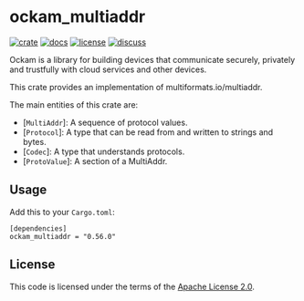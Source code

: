 # ockam_multiaddr

[![crate][crate-image]][crate-link]
[![docs][docs-image]][docs-link]
[![license][license-image]][license-link]
[![discuss][discuss-image]][discuss-link]

Ockam is a library for building devices that communicate securely, privately
and trustfully with cloud services and other devices.

This crate provides an implementation of multiformats.io/multiaddr.

The main entities of this crate are:

- [`MultiAddr`]: A sequence of protocol values.
- [`Protocol`]: A type that can be read from and written to strings and bytes.
- [`Codec`]: A type that understands protocols.
- [`ProtoValue`]: A section of a MultiAddr.

## Usage

Add this to your `Cargo.toml`:

```
[dependencies]
ockam_multiaddr = "0.56.0"
```

## License

This code is licensed under the terms of the [Apache License 2.0][license-link].

[main-ockam-crate-link]: https://crates.io/crates/ockam

[crate-image]: https://img.shields.io/crates/v/ockam_multiaddr.svg
[crate-link]: https://crates.io/crates/ockam_multiaddr

[docs-image]: https://docs.rs/ockam_multiaddr/badge.svg
[docs-link]: https://docs.rs/ockam_multiaddr

[license-image]: https://img.shields.io/badge/License-Apache%202.0-green.svg
[license-link]: https://github.com/build-trust/ockam/blob/HEAD/LICENSE

[discuss-image]: https://img.shields.io/badge/Discuss-Github%20Discussions-ff70b4.svg
[discuss-link]: https://github.com/build-trust/ockam/discussions
